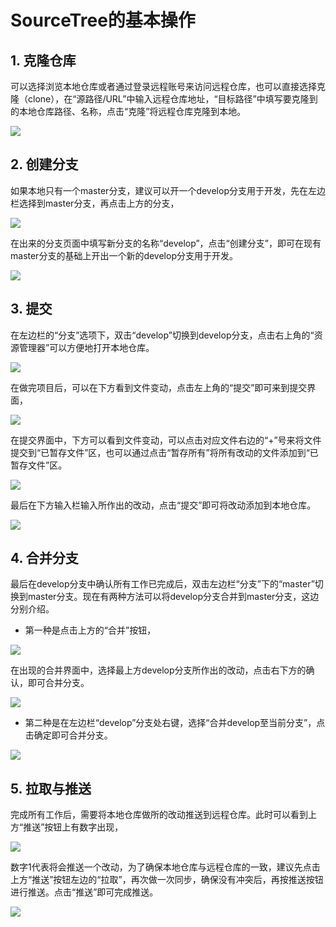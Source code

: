 # SourceTree的基本操作
## 1. 克隆仓库
可以选择浏览本地仓库或者通过登录远程账号来访问远程仓库，也可以直接选择克隆（clone），在“源路径/URL”中输入远程仓库地址，“目标路径”中填写要克隆到的本地仓库路径、名称，点击“克隆”将远程仓库克隆到本地。

![](https://wojiayun.ztywyj.top:18443/lychee/uploads/big/898dcaec6c3cdc90e21b6f4d08c6b123.png)

## 2. 创建分支
如果本地只有一个master分支，建议可以开一个develop分支用于开发，先在左边栏选择到master分支，再点击上方的分支，

![](https://wojiayun.ztywyj.top:18443/lychee/uploads/big/878807a3f00910c9f316abcad748c53d.png)

在出来的分支页面中填写新分支的名称“develop”，点击“创建分支”，即可在现有master分支的基础上开出一个新的develop分支用于开发。

![](https://wojiayun.ztywyj.top:18443/lychee/uploads/big/934212aabacfd15a5a8e7198aec4e1e1.png)

## 3. 提交
在左边栏的“分支”选项下，双击“develop”切换到develop分支，点击右上角的“资源管理器”可以方便地打开本地仓库。

![](https://wojiayun.ztywyj.top:18443/lychee/uploads/big/93aca39096a1f85730f963654948ee6e.png)

在做完项目后，可以在下方看到文件变动，点击左上角的“提交”即可来到提交界面，

![](https://wojiayun.ztywyj.top:18443/lychee/uploads/big/7d01a88e565c26477032578dd142f96a.png)

在提交界面中，下方可以看到文件变动，可以点击对应文件右边的“+”号来将文件提交到“已暂存文件”区，也可以通过点击“暂存所有”将所有改动的文件添加到“已暂存文件”区。

![](https://wojiayun.ztywyj.top:18443/lychee/uploads/big/ac4ab6e513abd0f0246346f87ea08a90.png)

最后在下方输入栏输入所作出的改动，点击“提交”即可将改动添加到本地仓库。

![](https://wojiayun.ztywyj.top:18443/lychee/uploads/big/eeddcc70652949640bdb991b6b863113.png)

## 4. 合并分支
最后在develop分支中确认所有工作已完成后，双击左边栏“分支”下的“master”切换到master分支。现在有两种方法可以将develop分支合并到master分支，这边分别介绍。
* 第一种是点击上方的“合并”按钮，

![](https://wojiayun.ztywyj.top:18443/lychee/uploads/big/28a6d6c3360c07d1046ca00e97baaf51.png)

在出现的合并界面中，选择最上方develop分支所作出的改动，点击右下方的确认，即可合并分支。

![](https://wojiayun.ztywyj.top:18443/lychee/uploads/big/424d2d573e1569af487b206300951a9e.png)

* 第二种是在左边栏“develop”分支处右键，选择“合并develop至当前分支”，点击确定即可合并分支。

![](https://wojiayun.ztywyj.top:18443/lychee/uploads/big/de3e679eb3173ee18117dae79761262e.png)

## 5. 拉取与推送
完成所有工作后，需要将本地仓库做所的改动推送到远程仓库。此时可以看到上方“推送”按钮上有数字出现，

![](https://wojiayun.ztywyj.top:18443/lychee/uploads/big/8168d4b71f30d21c20b561efe3152846.png)

数字1代表将会推送一个改动，为了确保本地仓库与远程仓库的一致，建议先点击上方“推送”按钮左边的“拉取”，再次做一次同步，确保没有冲突后，再按推送按钮进行推送。点击“推送”即可完成推送。

![](https://wojiayun.ztywyj.top:18443/lychee/uploads/big/6306c8be71317651e083f486600200fe.png)
